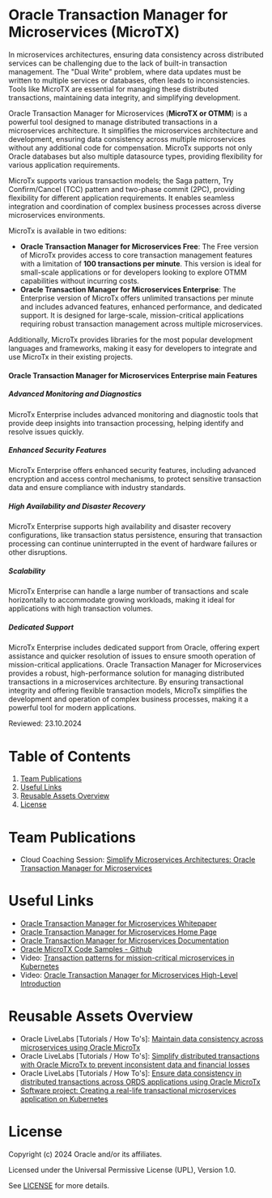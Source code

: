 # Oracle Transaction Manager for Microservices (MicroTX)
In microservices architectures, ensuring data consistency across distributed services can be challenging due to the lack of built-in transaction management. The "Dual Write" problem, where data updates must be written to multiple services or databases, often leads to inconsistencies. Tools like MicroTX are essential for managing these distributed transactions, maintaining data integrity, and simplifying development.

Oracle Transaction Manager for Microservices (**MicroTX or OTMM**) is a powerful tool designed to manage distributed transactions in a microservices architecture. It simplifies the microservices architecture and development, ensuring data consistency across multiple microservices without any additional code for compensation. MicroTx supports not only Oracle databases but also multiple datasource types, providing flexibility for various application requirements.

MicroTx supports various transaction models; the Saga pattern, Try Confirm/Cancel (TCC) pattern and two-phase commit (2PC), providing flexibility for different application requirements. It enables seamless integration and coordination of complex business processes across diverse microservices environments.

MicroTx is available in two editions:
  - **Oracle Transaction Manager for Microservices Free**: The Free version of MicroTx provides access to core transaction management features with a limitation of **100 transactions per minute**. This version is ideal for small-scale applications or for developers looking to explore OTMM capabilities without incurring costs.
  - **Oracle Transaction Manager for Microservices Enterprise**: The Enterprise version of MicroTx offers unlimited transactions per minute and includes advanced features, enhanced performance, and dedicated support. It is designed for large-scale, mission-critical applications requiring robust transaction management across multiple microservices.

Additionally, MicroTx provides libraries for the most popular development languages and frameworks, making it easy for developers to integrate and use MicroTx in their existing projects.

#### Oracle Transaction Manager for Microservices Enterprise main Features

##### Advanced Monitoring and Diagnostics
MicroTx Enterprise includes advanced monitoring and diagnostic tools that provide deep insights into transaction processing, helping identify and resolve issues quickly.

##### Enhanced Security Features
MicroTx Enterprise offers enhanced security features, including advanced encryption and access control mechanisms, to protect sensitive transaction data and ensure compliance with industry standards.

##### High Availability and Disaster Recovery
MicroTx Enterprise supports high availability and disaster recovery configurations, like transaction status persistence, ensuring that transaction processing can continue uninterrupted in the event of hardware failures or other disruptions.

##### Scalability
MicroTx Enterprise can handle a large number of transactions and scale horizontally to accommodate growing workloads, making it ideal for applications with high transaction volumes.

##### Dedicated Support
MicroTx Enterprise includes dedicated support from Oracle, offering expert assistance and quicker resolution of issues to ensure smooth operation of mission-critical applications.
Oracle Transaction Manager for Microservices provides a robust, high-performance solution for managing distributed transactions in a microservices architecture. By ensuring transactional integrity and offering flexible transaction models, MicroTx simplifies the development and operation of complex business processes, making it a powerful tool for modern applications.

Reviewed: 23.10.2024

# Table of Contents

1. [Team Publications](#team-publications)
2. [Useful Links](#useful-links)
3. [Reusable Assets Overview](#reusable-assets-overview)
4. [License](#license)


# Team Publications
- Cloud Coaching Session: [Simplify Microservices Architectures: Oracle Transaction Manager for Microservices](https://www.youtube.com/watch?v=my4KMotFKwM&list=PLPIzp-E1msrZbCMh7NObbSSoI7q924MZS&index=1&t=7s)

# Useful Links
- [Oracle Transaction Manager for Microservices Whitepaper](https://www.oracle.com/docs/tech/oracle-transaction-manager-for-microservices.pdf)
- [Oracle Transaction Manager for Microservices Home Page](https://www.oracle.com/database/transaction-manager-for-microservices/)
- [Oracle Transaction Manager for Microservices Documentation](https://docs.oracle.com/en/database/oracle/transaction-manager-for-microservices/23.4/)
- [Oracle MicroTX Code Samples - Github](https://github.com/oracle-samples/microtx-samples)
- Video: [Transaction patterns for mission-critical microservices in Kubernetes](https://www.youtube.com/watch?v=fBXowP7X92k)
- Video: [Oracle Transaction Manager for Microservices High-Level Introduction](https://www.youtube.com/watch?v=4j74C4GobzY)


# Reusable Assets Overview
- Oracle LiveLabs [Tutorials / How To's]: [Maintain data consistency across microservices using Oracle MicroTx](https://apexapps.oracle.com/pls/apex/r/dbpm/livelabs/view-workshop?wid=3445)
- Oracle LiveLabs [Tutorials / How To's]: [Simplify distributed transactions with Oracle MicroTx to prevent inconsistent data and financial losses](https://apexapps.oracle.com/pls/apex/r/dbpm/livelabs/view-workshop?wid=3725)
- Oracle LiveLabs [Tutorials / How To's]: [Ensure data consistency in distributed transactions across ORDS applications using Oracle MicroTx](https://apexapps.oracle.com/pls/apex/r/dbpm/livelabs/view-workshop?wid=3886)
- [Software project: Creating a real-life transactional microservices application on Kubernetes](https://medium.com/@mika.rinne/software-project-creating-a-real-life-transactional-microservices-application-on-kubernetes-ea490e9cdfa1)


# License

Copyright (c) 2024 Oracle and/or its affiliates.

Licensed under the Universal Permissive License (UPL), Version 1.0.

See [LICENSE](https://github.com/oracle-devrel/technology-engineering/blob/main/LICENSE) for more details.
